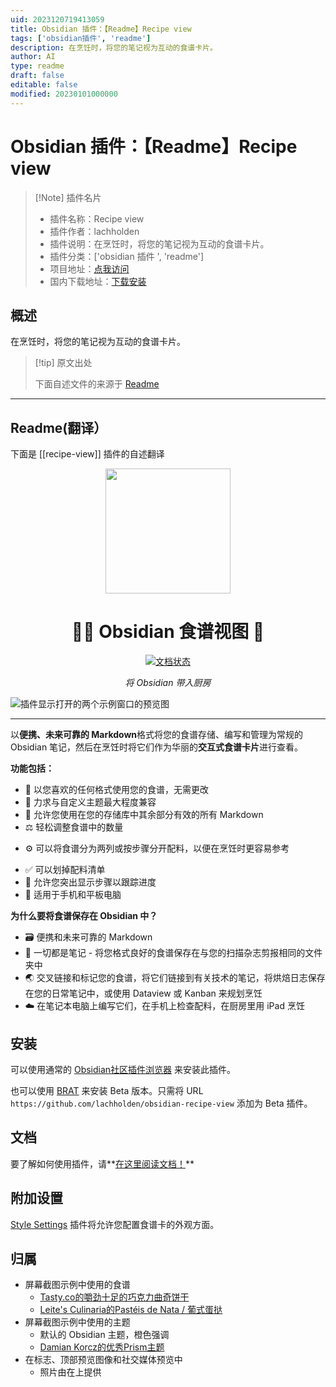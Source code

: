 ```yaml
---
uid: 2023120719413059
title: Obsidian 插件：【Readme】Recipe view
tags: ['obsidian插件', 'readme']
description: 在烹饪时，将您的笔记视为互动的食谱卡片。
author: AI
type: readme
draft: false
editable: false
modified: 20230101000000
---
```


# Obsidian 插件：【Readme】Recipe view

> [!Note] 插件名片
> - 插件名称：Recipe view
> - 插件作者：lachholden
> - 插件说明：在烹饪时，将您的笔记视为互动的食谱卡片。
> - 插件分类：['obsidian 插件 ', 'readme']
> - 项目地址：[点我访问](https://github.com/lachholden/obsidian-recipe-view)
> - 国内下载地址：[下载安装](https://pkmer.cn/products/plugin/pluginMarket/?recipe-view)

## 概述

在烹饪时，将您的笔记视为互动的食谱卡片。

> [!tip] 原文出处
>
>下面自述文件的来源于 [Readme](https://ghproxy.net/https://raw.githubusercontent.com/lachholden/obsidian-recipe-view/master/README.md)
>

---

## Readme(翻译）

下面是 [[recipe-view]] 插件的自述翻译

<div align="center">

<img src="docs/_static/Whisk.png" style="width:200px">

# 🧑‍🍳 Obsidian 食谱视图 🥘

[![文档状态](https://readthedocs.org/projects/obsidian-recipe-view/badge/?version=latest)](https://obsidian-recipe-view.readthedocs.io/en/latest/?badge=latest)

*将 Obsidian 带入厨房*

</div>

![插件显示打开的两个示例窗口的预览图](https://cdn.pkmer.cn/covers/recipe-view_2_0.png!pkmer)

---

以**便携、未来可靠的 Markdown**格式将您的食谱存储、编写和管理为常规的 Obsidian 笔记，然后在烹饪时将它们作为华丽的**交互式食谱卡片**进行查看。

**功能包括：**

- 📒 以您喜欢的任何格式使用您的食谱，无需更改
- 🎨 力求与自定义主题最大程度兼容
- 🌈 允许您使用在您的存储库中其余部分有效的所有 Markdown
- ⚖️ 轻松调整食谱中的数量

* ⚙️ 可以将食谱分为两列或按步骤分开配料，以便在烹饪时更容易参考

- ✅ 可以划掉配料清单
- 📌 允许您突出显示步骤以跟踪进度
- 📱 适用于手机和平板电脑

**为什么要将食谱保存在 Obsidian 中？**

- 🗃 便携和未来可靠的 Markdown
- 📝 一切都是笔记 - 将您格式良好的食谱保存在与您的扫描杂志剪报相同的文件夹中
- 🌏 交叉链接和标记您的食谱，将它们链接到有关技术的笔记，将烘焙日志保存在您的日常笔记中，或使用 Dataview 或 Kanban 来规划烹饪
- ☁️ 在笔记本电脑上编写它们，在手机上检查配料，在厨房里用 iPad 烹饪

## 安装

可以使用通常的 [Obsidian社区插件浏览器](obsidian://show-plugin?id=recipe-view) 来安装此插件。

也可以使用 [BRAT](https://github.com/TfTHacker/obsidian42-brat) 来安装 Beta 版本。只需将 URL `https://github.com/lachholden/obsidian-recipe-view` 添加为 Beta 插件。

## 文档

要了解如何使用插件，请**[在这里阅读文档！](https://obsidian-recipe-view.readthedocs.io/)**

## 附加设置

[Style Settings](https://github.com/mgmeyers/obsidian-style-settings) 插件将允许您配置食谱卡的外观方面。

## 归属

- 屏幕截图示例中使用的食谱
    - [Tasty.co的嚼劲十足的巧克力曲奇饼干](https://tasty.co/recipe/the-best-chewy-chocolate-chip-cookies)
    - [Leite's Culinaria的Pastéis de Nata / 葡式蛋挞](https://leitesculinaria.com/7759/recipes-pasteis-de-nata.html)
- 屏幕截图示例中使用的主题
    - 默认的 Obsidian 主题，橙色强调
    - [Damian Korcz的优秀Prism主题](https://github.com/damiankorcz/Prism-Theme)
- 在标志、顶部预览图像和社交媒体预览中
    - 照片由在上提供



